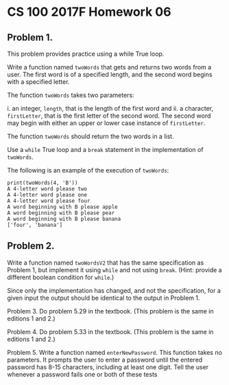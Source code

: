 # CS 100 2017F Homework 06

## Problem 1.

This problem provides practice using a while True loop.
 
Write a function named `twoWords` that gets and returns two words from a user. The first word is of a specified length, and the second word begins with a specified letter.

The function `twoWords` takes two parameters:

i.	an integer, `length`, that is the length of the first word and
ii.	a character, `firstLetter`, that is the first letter of the second word. The second word may begin with either an upper or lower case instance of `firstLetter`.

The function `twoWords` should return the two words in a list.

Use a `while` True loop and a `break` statement in the implementation of `twoWords`.

The following is an example of the execution of `twoWords`:

```
print(twoWords(4, 'B'))
A 4-letter word please two
A 4-letter word please one
A 4-letter word please four
A word beginning with B please apple
A word beginning with B please pear
A word beginning with B please banana
['four', 'banana']
```

## Problem 2.

Write a function named `twoWordsV2` that has the same specification as Problem 1, but implement it using `while` and not using `break`. (Hint: provide a different boolean condition for `while`.)

Since only the implementation has changed, and not the specification, for a given input the output should be identical to the output in Problem 1.

Problem 3.
Do problem 5.29 in the textbook. (This problem is the same in editions 1 and 2.)

Problem 4.
Do problem 5.33 in the textbook. (This problem is the same in editions 1 and 2.)

Problem 5.
Write a function named `enterNewPassword`. This function takes no parameters. It prompts the user to enter a password until the entered password has 8-15 characters, including at least one digit. Tell the user whenever a password fails one or both of these tests

